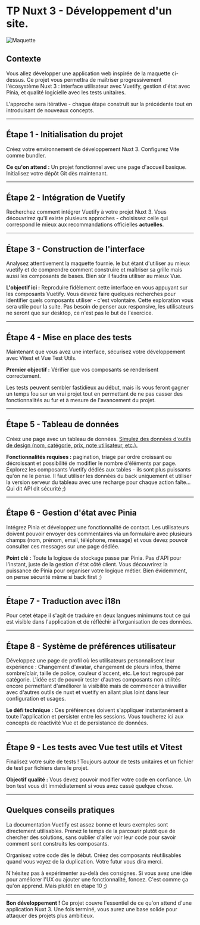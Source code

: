 # TP Nuxt 3 - Développement d'un site.

![Maquette](./maquette.avif)

## Contexte

Vous allez développer une application web inspirée de la maquette ci-dessus. Ce projet vous permettra de maîtriser progressivement l'écosystème Nuxt 3 : interface utilisateur avec Vuetify, gestion d'état avec Pinia, et qualité logicielle avec les tests unitaires.

L'approche sera itérative - chaque étape construit sur la précédente tout en introduisant de nouveaux concepts.

---

## Étape 1 - Initialisation du projet

Créez votre environnement de développement Nuxt 3. Configurez Vite comme bundler.

**Ce qu'on attend :** Un projet fonctionnel avec une page d'accueil basique. Initialisez votre dépôt Git dès maintenant.

---

## Étape 2 - Intégration de Vuetify

Recherchez comment intégrer Vuetify à votre projet Nuxt 3. Vous découvrirez qu'il existe plusieurs approches - choisissez celle qui correspond le mieux aux recommandations officielles **actuelles**.

---

## Étape 3 - Construction de l'interface

Analysez attentivement la maquette fournie. le but étant d'utiliser au mieux vuetify et de comprendre comment construire et maîtriser sa grille mais aussi les composants de bases. Bien sûr il faudra utiliser au mieux Vue.

**L'objectif ici :** Reproduire fidèlement cette interface en vous appuyant sur les composants Vuetify. Vous devrez faire quelques recherches pour identifier quels composants utiliser - c'est volontaire. Cette exploration vous sera utile pour la suite. Pas besoin de penser aux responsive, les utilisateurs ne seront que sur desktop, ce n'est pas le but de l'exercice.

---

## Étape 4 - Mise en place des tests

Maintenant que vous avez une interface, sécurisez votre développement avec Vitest et Vue Test Utils. 

**Premier objectif :** Vérifier que vos composants se renderisent correctement.

Les tests peuvent sembler fastidieux au début, mais ils vous feront gagner un temps fou sur un vrai projet tout en permettant de ne pas casser des fonctionnalités au fur et à mesure de l'avancement du projet.

---

## Étape 5 - Tableau de données

Créez une page avec un tableau de données. [Simulez des données d'outils de design (nom, catégorie, prix, note utilisateur, etc.).](https://dummyjson.com/docs)

**Fonctionnalités requises :** pagination, triage par ordre croissant ou décroissant et possibilité de modifier le nombre d'éléments par page. Explorez les composants Vuetify dédiés aux tables - ils sont plus puissants qu'on ne le pense. Il faut utiliser les données du back uniquement et utiliser la version serveur du tableau avec une recharge pour chaque action faîte... Qui dit API dit sécurité ;)

---

## Étape 6 - Gestion d'état avec Pinia

Intégrez Pinia et développez une fonctionnalité de contact. Les utilisateurs doivent pouvoir envoyer des commentaires via un formulaire avec plusieurs champs (nom, prénom, email, téléphone, message) et vous devez pouvoir consulter ces messages sur une page dédiée.

**Point clé :** Toute la logique de stockage passe par Pinia. Pas d'API pour l'instant, juste de la gestion d'état côté client. Vous découvrirez la puissance de Pinia pour organiser votre logique métier. Bien évidemment, on pense sécurité même si back first ;)

---
## Étape 7 - Traduction avec i18n

Pour cetet étape il s'agit de traduire en deux langues minimums tout ce qui est visible dans l'application et de réfléchir à l'organisation de ces données.

---

## Étape 8 - Système de préférences utilisateur

Développez une page de profil où les utilisateurs personnalisent leur expérience : Changement d'avatar, changement de pleurs infos, thème sombre/clair, taille de police, couleur d'accent, etc. Le tout regroupé par catégorie. L'idée est de pouvoir tester d'autres composants non utilités encore permettant d'améliorer la visibilité mais de commencer à travailler avec d'autres outils de nuxt et vuetify en allant plus loint dans leur configuration et usages.

**Le défi technique :** Ces préférences doivent s'appliquer instantanément à toute l'application et persister entre les sessions. Vous toucherez ici aux concepts de réactivité Vue et de persistance de données.

---


## Étape 9 - Les tests avec Vue test utils et Vitest

Finalisez votre suite de tests ! Toujours autour de tests unitaires et un fichier de test par fichiers dans le projet.

**Objectif qualité :** Vous devez pouvoir modifier votre code en confiance. Un bon test vous dit immédiatement si vous avez cassé quelque chose.

---

## Quelques conseils pratiques

La documentation Vuetify est assez bonne et leurs exemples sont directement utilisables. Prenez le temps de la parcourir plutôt que de chercher des solutions, sans oublier d'aller voir leur code pour savoir comment sont construits les composants.

Organisez votre code dès le début. Créez des composants réutilisables quand vous voyez de la duplication. Votre futur vous dira merci.

N'hésitez pas à expérimenter au-delà des consignes. Si vous avez une idée pour améliorer l'UX ou ajouter une fonctionnalité, foncez. C'est comme ça qu'on apprend. Mais plutôt en étape 10 ;)

---

**Bon développement !** Ce projet couvre l'essentiel de ce qu'on attend d'une application Nuxt 3. Une fois terminé, vous aurez une base solide pour attaquer des projets plus ambitieux.
